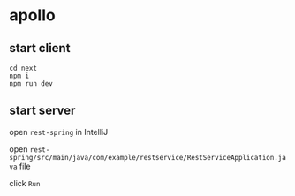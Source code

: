 # apollo

## start client

```shell
cd next
npm i
npm run dev
```

## start server
open `rest-spring` in IntelliJ

open `rest-spring/src/main/java/com/example/restservice/RestServiceApplication.java` file

click `Run`